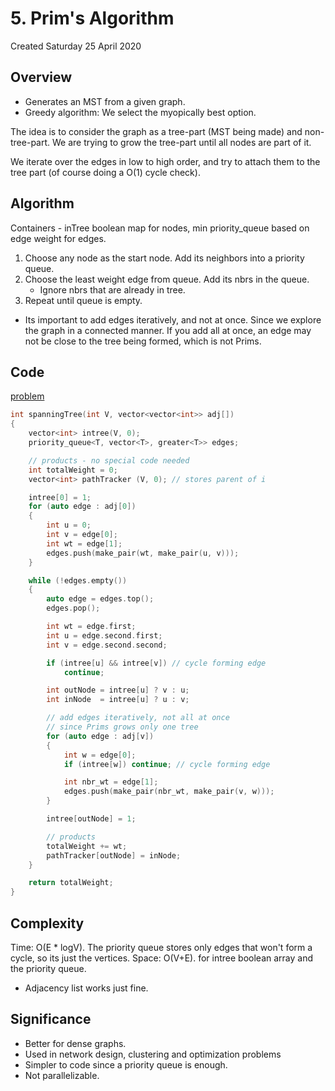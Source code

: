 # 5. Prim's Algorithm
Created Saturday 25 April 2020

## Overview
* Generates an MST from a given graph.
* Greedy algorithm: We select the myopically best option.

The idea is to consider the graph as a tree-part (MST being made) and non-tree-part. We are trying to grow the tree-part until all nodes are part of it.

We iterate over the edges in low to high order, and try to attach them to the tree part (of course doing a O(1) cycle check).

## Algorithm
Containers - inTree boolean map for nodes, min priority_queue based on edge weight for edges.

1. Choose any node as the start node. Add its neighbors into a priority queue.
2. Choose the least weight edge from queue. Add its nbrs in the queue.
	- Ignore nbrs that are already in tree.
3. Repeat until queue is empty.

- Its important to add edges iteratively, and not at once. Since we explore the graph in a connected manner. If you add all at once, an edge may not be close to the tree being formed, which is not Prims.
## Code
[problem](https://www.geeksforgeeks.org/problems/minimum-spanning-tree/)
```cpp
int spanningTree(int V, vector<vector<int>> adj[])
{
    vector<int> intree(V, 0);
    priority_queue<T, vector<T>, greater<T>> edges;

    // products - no special code needed
    int totalWeight = 0;
    vector<int> pathTracker (V, 0); // stores parent of i

    intree[0] = 1;
    for (auto edge : adj[0])
    {
        int u = 0;
        int v = edge[0];
        int wt = edge[1];
        edges.push(make_pair(wt, make_pair(u, v)));
    }

    while (!edges.empty())
    {
        auto edge = edges.top();
        edges.pop();

        int wt = edge.first;
        int u = edge.second.first;
        int v = edge.second.second;

        if (intree[u] && intree[v]) // cycle forming edge
            continue;

        int outNode = intree[u] ? v : u;
        int inNode  = intree[u] ? u : v;

        // add edges iteratively, not all at once
        // since Prims grows only one tree
        for (auto edge : adj[v])
        {
            int w = edge[0];
            if (intree[w]) continue; // cycle forming edge

            int nbr_wt = edge[1];
            edges.push(make_pair(nbr_wt, make_pair(v, w)));
        }

        intree[outNode] = 1;

        // products
        totalWeight += wt;
        pathTracker[outNode] = inNode;
    }

    return totalWeight;
}
```

## Complexity
Time: O(E \* logV). The priority queue stores only edges that won't form a cycle, so its just the vertices.
Space: O(V+E). for intree boolean array and the priority queue.

- Adjacency list works just fine.

## Significance
- Better for dense graphs.
- Used in network design, clustering and optimization problems
- Simpler to code since a priority queue is enough.
- Not parallelizable.